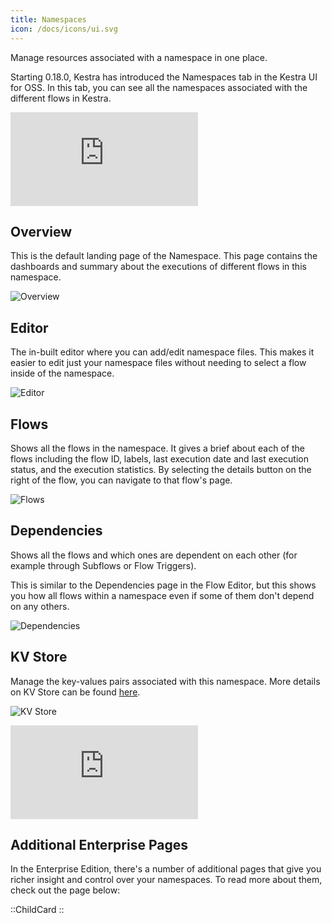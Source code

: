 ```yaml
---
title: Namespaces
icon: /docs/icons/ui.svg
---
```


Manage resources associated with a namespace in one place.

Starting 0.18.0, Kestra has introduced the Namespaces tab in the Kestra UI for OSS. In this tab, you can see all the namespaces associated with the different flows in Kestra.

<div class="video-container">
    <iframe src="https://www.youtube.com/embed/MbG9BHJIMzU?si=9gVEROGc5hXcIJR2" title="YouTube video player" frameborder="0" allow="accelerometer; autoplay; clipboard-write; encrypted-media; gyroscope; picture-in-picture; web-share" referrerpolicy="strict-origin-when-cross-origin" allowfullscreen></iframe>
</div>

## Overview

This is the default landing page of the Namespace. This page contains the dashboards and summary about the executions of different flows in this namespace.

![Overview](/docs/user-interface-guide/overview-namespaces.png)

## Editor

The in-built editor where you can add/edit namespace files. This makes it easier to edit just your namespace files without needing to select a flow inside of the namespace.

![Editor](/docs/user-interface-guide/editor-namespaces.png)

## Flows

Shows all the flows in the namespace. It gives a brief about each of the flows including the flow ID, labels, last execution date and last execution status, and the execution statistics. By selecting the details button on the right of the flow, you can navigate to that flow's page.

![Flows](/docs/user-interface-guide/flows-namespaces.png)

## Dependencies

Shows all the flows and which ones are dependent on each other (for example through Subflows or Flow Triggers).

This is similar to the Dependencies page in the Flow Editor, but this shows you how all flows within a namespace even if some of them don't depend on any others.

![Dependencies](/docs/user-interface-guide/dependencies-namespaces.png)

## KV Store

Manage the key-values pairs associated with this namespace. More details on KV Store can be found [here](../../05.concepts/05.kv-store.md).

![KV Store](/docs/user-interface-guide/kvstore-namespaces.png)

<div class="video-container">
    <iframe src="https://www.youtube.com/embed/CNv_z-tnwnQ?si=llG-CMXRBG9PG3nF" title="YouTube video player" frameborder="0" allow="accelerometer; autoplay; clipboard-write; encrypted-media; gyroscope; picture-in-picture; web-share" referrerpolicy="strict-origin-when-cross-origin" allowfullscreen></iframe>
</div>

## Additional Enterprise Pages

In the Enterprise Edition, there's a number of additional pages that give you richer insight and control over your namespaces. To read more about them, check out the page below:

::ChildCard
::